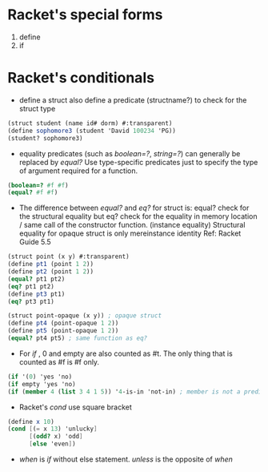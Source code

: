 # Racket's special forms

1. define
2. if


# Racket's conditionals

* define a struct also define a predicate (structname?) to check for
  the struct type

```scheme
(struct student (name id# dorm) #:transparent)
(define sophomore3 (student 'David 100234 'PG))
(student? sophomore3)
```

* equality predicates (such as _boolean=?_, _string=?_) can generally be
  replaced by _equal?_ Use type-specific predicates just to specify the
  type of argument required for a function.

```scheme
(boolean=? #f #f)
(equal? #f #f)
```

* The difference between _equal?_ and _eq?_ for struct is: equal? check for the
  structural equality but eq? check for the equality in memory
  location / same call of the constructor function. (instance
  equality) Structural equality for opaque struct is only mereinstance identity
  Ref: Racket Guide 5.5

```scheme
(struct point (x y) #:transparent)
(define pt1 (point 1 2))
(define pt2 (point 1 2))
(equal? pt1 pt2)
(eq? pt1 pt2)
(define pt3 pt1)
(eq? pt3 pt1)

(struct point-opaque (x y)) ; opaque struct
(define pt4 (point-opaque 1 2))
(define pt5 (point-opaque 1 2))
(equal? pt4 pt5) ; same function as eq?
```

* For _if_ , 0 and empty are also counted as #t. The only thing
  that is counted as #f is #f only.

```scheme
(if '(0) 'yes 'no)
(if empty 'yes 'no)
(if (member 4 (list 3 4 1 5)) '4-is-in 'not-in) ; member is not a predicate
```

* Racket's _cond_ use square bracket

```scheme
(define x 10)
(cond [(= x 13) 'unlucky]
	  [(odd? x) 'odd]
	  [else 'even])
```

* _when_ is _if_ without else statement. _unless_ is the opposite of
  _when_


